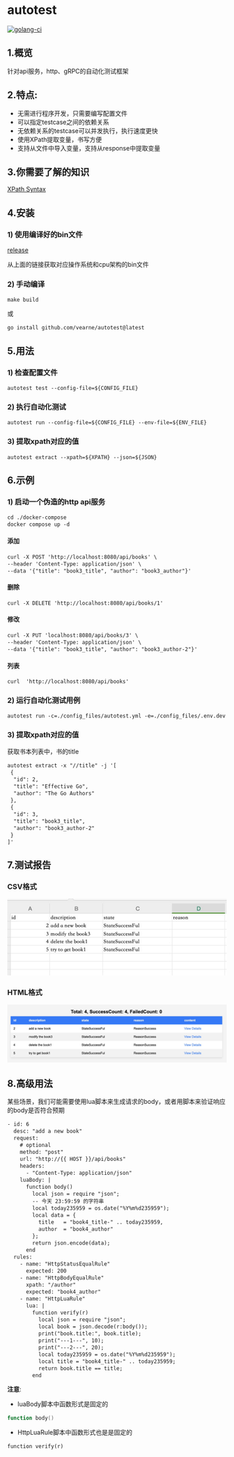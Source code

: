 # autotest

[![golang-ci](https://github.com/vearne/autotest/actions/workflows/golang-ci.yml/badge.svg)](https://github.com/vearne/autotest/actions/workflows/golang-ci.yml)

## 1.概览
针对api服务，http、gRPC的自动化测试框架

## 2.特点:
* 无需进行程序开发，只需要编写配置文件
* 可以指定testcase之间的依赖关系
* 无依赖关系的testcase可以并发执行，执行速度更快
* 使用XPath提取变量，书写方便
* 支持从文件中导入变量，支持从response中提取变量

## 3.你需要了解的知识
[XPath Syntax](https://www.w3schools.com/xml/xpath_syntax.asp)

## 4.安装
### 1) 使用编译好的bin文件
[release](https://github.com/vearne/autotest/releases)

从上面的链接获取对应操作系统和cpu架构的bin文件
### 2) 手动编译
```
make build
```
或
```
go install github.com/vearne/autotest@latest
```

## 5.用法
### 1) 检查配置文件
``` 
autotest test --config-file=${CONFIG_FILE}
```

### 2) 执行自动化测试
``` 
autotest run --config-file=${CONFIG_FILE} --env-file=${ENV_FILE}
```

### 3) 提取xpath对应的值
``` 
autotest extract --xpath=${XPATH} --json=${JSON}
```

## 6.示例
### 1) 启动一个伪造的http api服务
```
cd ./docker-compose
docker compose up -d
```
#### 添加
```
curl -X POST 'http://localhost:8080/api/books' \
--header 'Content-Type: application/json' \
--data '{"title": "book3_title", "author": "book3_author"}'
```

#### 删除
```
curl -X DELETE 'http://localhost:8080/api/books/1'
```

#### 修改
```
curl -X PUT 'localhost:8080/api/books/3' \
--header 'Content-Type: application/json' \
--data '{"title": "book3_title", "author": "book3_author-2"}'
```
#### 列表
```
curl  'http://localhost:8080/api/books'
```

### 2) 运行自动化测试用例
```
autotest run -c=./config_files/autotest.yml -e=./config_files/.env.dev
```

### 3) 提取xpath对应的值
获取书本列表中，书的title
```
autotest extract -x "//title" -j '[
 {
  "id": 2,
  "title": "Effective Go",
  "author": "The Go Authors"
 },
 {
  "id": 3,
  "title": "book3_title",
  "author": "book3_author-2"
 }
]'
```
## 7.测试报告
### CSV格式
![report](https://github.com/vearne/autotest/raw/main/img/result_csv.jpg)

### HTML格式
![report](https://github.com/vearne/autotest/raw/main/img/result_html.jpg)

## 8.高级用法
某些场景，我们可能需要使用lua脚本来生成请求的body，或者用脚本来验证响应的body是否符合预期
```
- id: 6
  desc: "add a new book"
  request:
    # optional
    method: "post"
    url: "http://{{ HOST }}/api/books"
    headers:
      - "Content-Type: application/json"
    luaBody: |
      function body()
        local json = require "json";
        -- 今天 23:59:59 的字符串
        local today235959 = os.date("%Y%m%d235959");
        local data = {
          title   = "book4_title-" .. today235959,
          author  = "book4_author"
        };
        return json.encode(data);
      end
  rules:
    - name: "HttpStatusEqualRule"
      expected: 200
    - name: "HttpBodyEqualRule"
      xpath: "/author"
      expected: "book4_author"
    - name: "HttpLuaRule"
      lua: |
        function verify(r)
          local json = require "json";
          local book = json.decode(r:body());
          print("book.title:", book.title);
          print("---1---", 10);
          print("---2---", 20);
          local today235959 = os.date("%Y%m%d235959");
          local title = "book4_title-" .. today235959;
          return book.title == title;
        end
```
**注意**: 
* luaBody脚本中函数形式是固定的
```lua
function body()
```
* HttpLuaRule脚本中函数形式也是是固定的
```
function verify(r)
```


